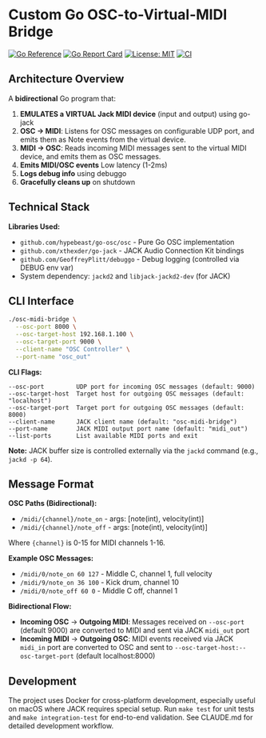 # Custom Go OSC-to-Virtual-MIDI Bridge

[![Go Reference](https://pkg.go.dev/badge/github.com/GeoffreyPlitt/osc_as_midi.svg)](https://pkg.go.dev/github.com/GeoffreyPlitt/osc_as_midi)
[![Go Report Card](https://goreportcard.com/badge/github.com/GeoffreyPlitt/osc_as_midi)](https://goreportcard.com/report/github.com/GeoffreyPlitt/osc_as_midi)
[![License: MIT](https://img.shields.io/badge/License-MIT-yellow.svg)](https://opensource.org/licenses/MIT)
[![CI](https://github.com/GeoffreyPlitt/osc_as_midi/workflows/CI/badge.svg)](https://github.com/GeoffreyPlitt/osc_as_midi/actions)

## Architecture Overview

A **bidirectional** Go program that:
1. **EMULATES a VIRTUAL Jack MIDI device** (input and output) using go-jack
2. **OSC → MIDI**: Listens for OSC messages on configurable UDP port, and emits them as Note events from the virtual device.
3. **MIDI → OSC**: Reads incoming MIDI messages sent to the virtual MIDI device, and emits them as OSC messages.
5. **Emits MIDI/OSC events** Low latency (1-2ms)
6. **Logs debug info** using debuggo
7. **Gracefully cleans up** on shutdown

## Technical Stack

**Libraries Used:**
- `github.com/hypebeast/go-osc/osc` - Pure Go OSC implementation
- `github.com/xthexder/go-jack` - JACK Audio Connection Kit bindings
- `github.com/GeoffreyPlitt/debuggo` - Debug logging (controlled via DEBUG env var)
- System dependency: `jackd2` and `libjack-jackd2-dev` (for JACK)

## CLI Interface

```bash
./osc-midi-bridge \
  --osc-port 8000 \
  --osc-target-host 192.168.1.100 \
  --osc-target-port 9000 \
  --client-name "OSC Controller" \
  --port-name "osc_out"
```

**CLI Flags:**
```
--osc-port         UDP port for incoming OSC messages (default: 9000)
--osc-target-host  Target host for outgoing OSC messages (default: "localhost")
--osc-target-port  Target port for outgoing OSC messages (default: 8000)
--client-name      JACK client name (default: "osc-midi-bridge")
--port-name        JACK MIDI output port name (default: "midi_out")
--list-ports       List available MIDI ports and exit
```

**Note:** JACK buffer size is controlled externally via the `jackd` command (e.g., `jackd -p 64`).

## Message Format

**OSC Paths (Bidirectional):**
- `/midi/{channel}/note_on` - args: [note(int), velocity(int)]
- `/midi/{channel}/note_off` - args: [note(int), velocity(int)]

Where `{channel}` is 0-15 for MIDI channels 1-16.

**Example OSC Messages:**
- `/midi/0/note_on 60 127` - Middle C, channel 1, full velocity
- `/midi/9/note_on 36 100` - Kick drum, channel 10
- `/midi/0/note_off 60 0` - Middle C off, channel 1

**Bidirectional Flow:**
- **Incoming OSC** → **Outgoing MIDI**: Messages received on `--osc-port` (default 9000) are converted to MIDI and sent via JACK `midi_out` port
- **Incoming MIDI** → **Outgoing OSC**: MIDI events received via JACK `midi_in` port are converted to OSC and sent to `--osc-target-host:--osc-target-port` (default localhost:8000)

## Development

The project uses Docker for cross-platform development, especially useful on macOS where JACK requires special setup. Run `make test` for unit tests and `make integration-test` for end-to-end validation. See CLAUDE.md for detailed development workflow.
